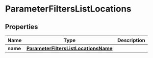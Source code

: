 

# ParameterFiltersListLocations


## Properties

| Name | Type | Description |
|------------ | ------------- | ------------- |
|**name** | [**ParameterFiltersListLocationsName**](ParameterFiltersListLocationsName.md) |  |



